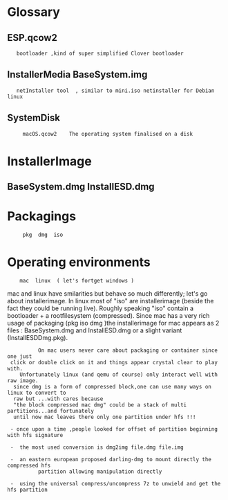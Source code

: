 # Glossary

   ## ESP.qcow2    
       bootloader ,kind of super simplified Clover bootloader
       
   ## InstallerMedia   BaseSystem.img
       netInstaller tool  , similar to mini.iso netinstaller for Debian linux
       
   ## SystemDisk      
         macOS.qcow2    The operating system finalised on a disk
         
# InstallerImage

   ## BaseSystem.dmg   InstallESD.dmg

# Packagings
         pkg  dmg  iso                                                                       
         
         
# Operating environments

        mac  linux  ( let's fortget windows )
   mac and linux have smilarities but behave so much differently;
   let's go about installerimage.
   In linux most of "iso" are installerimage (beside the fact they could be running live).
   Roughly speaking "iso" contain a bootloader + a rootfilesystem (compressed). Since mac 
   has a very rich usage of packaging (pkg iso dmg )the installerimage for mac appears as 
   2 files : 
      BaseSystem.dmg and InstallESD.dmg   or a slight variant (InstallESDDmg.pkg).     
              
              On mac users never care about packaging or container since one just 
     click or double click on it and things appear crystal clear to play with.
        Unfortunately linux (and qemu of course) only interact well with raw image.    
      since dmg is a form of compressed block,one can use many ways on linux to convert to
      raw but ...with cares because 
      "the block compressed mac dmg" could be a stack of multi partitions...and fortunately
      until now mac leaves there only one partition under hfs !!!
       
     - once upon a time ,people looked for offset of partition beginning with hfs signature
         
     -  the most used conversion is dmg2img file.dmg file.img
         
     -  an eastern european proposed darling-dmg to mount directly the compressed hfs 
              partition allowing manipulation directly
         
     -  using the universal compress/uncompress 7z to unwield and get the hfs partition  
